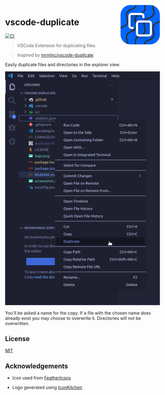 <img src="logo.png" align="right" width="128">

# vscode-duplicate

[![CI](https://github.com/axelrindle/vscode-duplicate/actions/workflows/main.yml/badge.svg)](https://github.com/axelrindle/vscode-duplicate/actions/workflows/main.yml)

> VSCode Extension for duplicating files.

> Inspired by [mrmlnc/vscode-duplicate](https://github.com/mrmlnc/vscode-duplicate)

Easily duplicate files and directories in the explorer view:

![screenshot](./screenshot.png)

You'll be asked a name for the copy. If a file with the chosen name does already exist you may choose to overwrite it.
Directories will not be overwritten.

## License

[MIT](LICENSE)

## Acknowledgements

- Icon used from [FeatherIcons](https://github.com/feathericons/feather)

- Logo generated using [IconKitchen](https://icon.kitchen/i/H4sIAAAAAAAAAzVQQW6EMAz8i3tFFVooqbiueq9UblVVGeIAaiA0cZauVvv3OqHNIRlNxh57bnBBGylAewON%2FqubaCFo2UcqwIxnO2%2FoOf0Gkgc0GYyWoYB5cKsQcjOt%2FDm47Qr3VNNdN%2BkA84Ijia4fz846L8xDWTaNMZl7mzCrwndEf8g6%2BuEoWLz4H8KOFxmuEHfS0JaPT3VdqVOtGqVq9VypQgb4617lc8zwilrP65h7uQ3aU1mAn8dJVkiwd8xuObAlk9lc92IMDSxpQJhQu12cOSUi3gZtIBEtTkebAnuHnXr4uP8Cj9hq%2BUMBAAA%3D)
